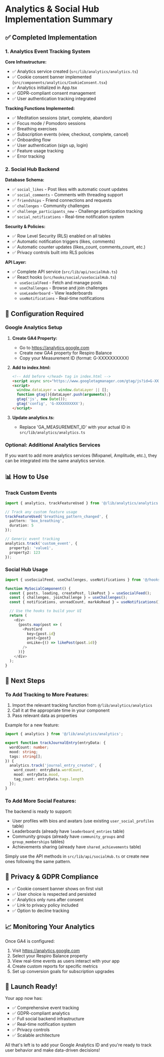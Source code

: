 # Analytics & Social Hub Implementation Summary

## ✅ Completed Implementation

### 1. Analytics Event Tracking System

**Core Infrastructure:**
- ✅ Analytics service created (`src/lib/analytics/analytics.ts`)
- ✅ Cookie consent banner implemented (`src/components/analytics/CookieConsent.tsx`)
- ✅ Analytics initialized in App.tsx
- ✅ GDPR-compliant consent management
- ✅ User authentication tracking integrated

**Tracking Functions Implemented:**
- ✅ Meditation sessions (start, complete, abandon)
- ✅ Focus mode / Pomodoro sessions
- ✅ Breathing exercises
- ✅ Subscription events (view, checkout, complete, cancel)
- ✅ Onboarding flow
- ✅ User authentication (sign up, login)
- ✅ Feature usage tracking
- ✅ Error tracking

### 2. Social Hub Backend

**Database Schema:**
- ✅ `social_likes` - Post likes with automatic count updates
- ✅ `social_comments` - Comments with threading support
- ✅ `friendships` - Friend connections and requests
- ✅ `challenges` - Community challenges
- ✅ `challenge_participants_new` - Challenge participation tracking
- ✅ `social_notifications` - Real-time notification system

**Security & Policies:**
- ✅ Row Level Security (RLS) enabled on all tables
- ✅ Automatic notification triggers (likes, comments)
- ✅ Automatic counter updates (likes_count, comments_count, etc.)
- ✅ Privacy controls built into RLS policies

**API Layer:**
- ✅ Complete API service (`src/lib/api/socialHub.ts`)
- ✅ React hooks (`src/hooks/social/useSocialHub.ts`)
  - `useSocialFeed` - Fetch and manage posts
  - `useChallenges` - Browse and join challenges
  - `useLeaderboard` - View leaderboards
  - `useNotifications` - Real-time notifications

## 🔧 Configuration Required

### Google Analytics Setup

1. **Create GA4 Property:**
   - Go to https://analytics.google.com
   - Create new GA4 property for Respiro Balance
   - Copy your Measurement ID (format: G-XXXXXXXXXX)

2. **Add to index.html:**
   ```html
   <!-- Add before </head> tag in index.html -->
   <script async src="https://www.googletagmanager.com/gtag/js?id=G-XXXXXXXXXX"></script>
   <script>
     window.dataLayer = window.dataLayer || [];
     function gtag(){dataLayer.push(arguments);}
     gtag('js', new Date());
     gtag('config', 'G-XXXXXXXXXX');
   </script>
   ```

3. **Update analytics.ts:**
   - Replace 'GA_MEASUREMENT_ID' with your actual ID in `src/lib/analytics/analytics.ts`

### Optional: Additional Analytics Services

If you want to add more analytics services (Mixpanel, Amplitude, etc.), they can be integrated into the same analytics service.

## 📊 How to Use

### Track Custom Events

```typescript
import { analytics, trackFeatureUsed } from '@/lib/analytics/analytics';

// Track any custom feature usage
trackFeatureUsed('breathing_pattern_changed', {
  pattern: 'box_breathing',
  duration: 5
});

// Generic event tracking
analytics.track('custom_event', {
  property1: 'value1',
  property2: 123
});
```

### Social Hub Usage

```typescript
import { useSocialFeed, useChallenges, useNotifications } from '@/hooks/social/useSocialHub';

function MySocialComponent() {
  const { posts, loading, createPost, likePost } = useSocialFeed();
  const { challenges, joinChallenge } = useChallenges();
  const { notifications, unreadCount, markAsRead } = useNotifications();

  // Use the hooks to build your UI
  return (
    <div>
      {posts.map(post => (
        <PostCard 
          key={post.id} 
          post={post}
          onLike={() => likePost(post.id)}
        />
      ))}
    </div>
  );
}
```

## 🎯 Next Steps

### To Add Tracking to More Features:

1. Import the relevant tracking function from `@/lib/analytics/analytics`
2. Call it at the appropriate time in your component
3. Pass relevant data as properties

Example for a new feature:
```typescript
import { analytics } from '@/lib/analytics/analytics';

export function trackJournalEntry(entryData: {
  wordCount: number;
  mood: string;
  tags: string[];
}) {
  analytics.track('journal_entry_created', {
    word_count: entryData.wordCount,
    mood: entryData.mood,
    tag_count: entryData.tags.length
  });
}
```

### To Add More Social Features:

The backend is ready to support:
- User profiles with bios and avatars (use existing `user_social_profiles` table)
- Leaderboards (already have `leaderboard_entries` table)
- Community groups (already have `community_groups` and `group_memberships` tables)
- Achievements sharing (already have `shared_achievements` table)

Simply use the API methods in `src/lib/api/socialHub.ts` or create new ones following the same pattern.

## 🔐 Privacy & GDPR Compliance

- ✅ Cookie consent banner shows on first visit
- ✅ User choice is respected and persisted
- ✅ Analytics only runs after consent
- ✅ Link to privacy policy included
- ✅ Option to decline tracking

## 📈 Monitoring Your Analytics

Once GA4 is configured:
1. Visit https://analytics.google.com
2. Select your Respiro Balance property
3. View real-time events as users interact with your app
4. Create custom reports for specific metrics
5. Set up conversion goals for subscription upgrades

## 🎉 Launch Ready!

Your app now has:
- ✅ Comprehensive event tracking
- ✅ GDPR-compliant analytics
- ✅ Full social backend infrastructure
- ✅ Real-time notification system
- ✅ Privacy controls
- ✅ Scalable architecture

All that's left is to add your Google Analytics ID and you're ready to track user behavior and make data-driven decisions!
